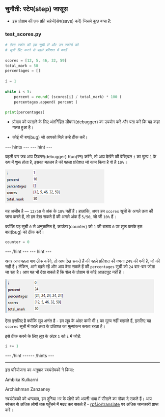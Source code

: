 ## चुनौती: स्टेप(step) जासूस

+ इस प्रोग्राम की एक प्रति सहेजें(सेव(save) करें) जिसमे कुछ बग्स हैं:

### test_scores.py

```python
# टेस्ट स्कोर की एक सूची लें और उन स्कोर्स को
# सूची प्रिंट करने से पहले प्रतिशत में बदलें

scores = [12, 5, 46, 32, 59]
total_mark = 50
percentages = []

i = 1

while i < 5:
    percent = round( (scores[i] / total_mark) * 100 )
    percentages.append( percent )

print(percentages)
```

+ प्रोग्राम को परखने के लिए अंतर्निहित डीबगर(debugger) का उपयोग करें और पता करें कि यह कहां गलत हुआ है।

+ कोई भी बग(bug) जो आपको मिले उन्हे ठीक करें।

--- hints ---
 --- hint ---

पहली बार जब आप डिबगर(debugger) Run(रन) करेंगे, तो आप देखेंगे की वेरिएबल `i` का मूल्य `1` के रूप में शुरू होता है, इसका मतलब है की पहला प्रतिशत जो काम किया है वो है `10%`।

![1 से शुरू होता है](images/i-begins.png)

यह अजीब है — `12/50` ये अंक के `10%` नहीं हैं। हालांकि, अगर हम `scores` सूची के अगले तत्व की जांच करते हैं, तो हम देख सकते हैं की अगले अंक हैं `5/50`, जो जी `10%` हैं।

क्योंकि यह सूची `0` से अनुक्रमित है, काउंटर(counter) को `1` की बजाय `0` पर शुरू करके इस बात(bug) को ठीक करें।

```python
counter = 0
```

--- /hint --- --- hint ---

अगर आप पहला बाग ठीक करेंगे, तो आप देख सकते हैं की पहले प्रतिशत की गणना `24%` की गयी है, जो की सही है। लेकिन, आगे बढ़ते रहें और आप देख सकते हैं की `percentages` सूची को `24` बार-बार जोड़ा जा रहा है। आप यह भी देख सकते हैं कि शेल के प्रोग्राम से कोई आउटपुट नहीं है।

![24 को बार-बार जोड़ा जाता है](images/lots-of-24.png)

ऐसा इसलिए है क्योंकि लूप अनंत है - हम लूप के अंदर कभी भी `i` का मूल्य नहीं बदलते हैं, इसलिए यह `scores` सूची में पहले तत्व के प्रतिशत का मूल्यांकन करता रहता है।

इसे ठीक करने के लिए लूप के अंदर `1` को `i` में जोड़ें:

```python
i += 1
```

--- /hint ------ /hints ---


***
इस परियोजना का अनुवाद स्वयंसेवकों ने किया:

Ambika Kulkarni

Archishman Zanzaney

स्वयंसेवकों को धन्यवाद, हम दुनिया भर के लोगों को अपनी भाषा में सीखने का मौका दे सकते हैं। आप स्वेच्छा से अधिक लोगों तक पहुँचने में मदद कर सकते हैं - [rpf.io/translate](https://rpf.io/translate) पर अधिक जानकारी प्राप्त करें।
